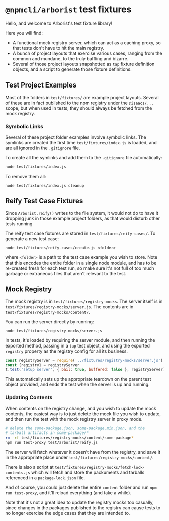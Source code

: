 # `@npmcli/arborist` test fixtures

Hello, and welcome to Arborist's test fixture library!

Here you will find:

- A functional mock registry server, which can act as a caching proxy, so
  that tests don't have to hit the main registry.
- A bunch of project layouts that exercise various cases, ranging from the
  common and mundane, to the truly baffling and bizarre.
- Several of those project layouts snapshotted as `tap` fixture definition
  objects, and a script to generate those fixture definitions.

## Test Project Examples

Most of the folders in `test/fixtures/` are example project layouts.
Several of these are in fact published to the npm registry under the
`@isaacs/...` scope, but when used in tests, they should always be fetched
from the mock registry.

### Symbolic Links

Several of these project folder examples involve symbolic links.  The
symlinks are created the first time `test/fixtures/index.js` is loaded, and
are all ignored in the `.gitignore` file.

To create all the symlinks and add them to the `.gitignore` file
automatically:

```
node test/fixtures/index.js
```

To remove them all:

```
node test/fixtures/index.js cleanup
```

## Reify Test Case Fixtures

Since `Arborist.reify()` writes to the file system, it would not do to have
it dropping junk in those example project folders, as that would disturb
other tests running 

The reify test case fixtures are stored in `test/fixtures/reify-cases/`.
To generate a new test case:

```
node test/fixtures/reify-cases/create.js <folder>
```

where `<folder>` is a path to the test case example you wish to store.
Note that this encodes the entire folder in a single node module, and has
to be re-created fresh for each test run, so make sure it's not full of too
much garbage or extraneous files that aren't relevant to the test.

## Mock Registry

The mock registry is in `test/fixtures/registry-mocks`.  The server itself
is in `test/fixtures/registry-mocks/server.js`.  The contents are in
`test/fixtures/registry-mocks/content/`.

You can run the server directly by running:

```
node test/fixtures/registry-mocks/server.js
```

In tests, it's loaded by requiring the server module, and then running the
exported method, passing in a `tap` test object, and using the exported
`registry` property as the registry config for all its business.

```js
const registryServer = require('../fixtures/registry-mocks/server.js')
const {registry} = registryServer
t.test('setup server', { bail: true, buffered: false }, registryServer)
```

This automatically sets up the appropriate teardown on the parent test
object provided, and ends the test when the server is up and running.

### Updating Contents

When contents on the registry change, and you wish to update the mock
contents, the easiest way is to just delete the mock file you wish to
update, and then run the test with the mock registry server in proxy mode.

```bash
# delete the some-package.json, some-package.min.json, and the
# tarball artifacts in some-package/*
rm -rf test/fixtures/registry-mocks/content/some-package*
npm run test-proxy test/arborist/reify.js
```

The server will fetch whatever it doesn't have from the registry, and save
it in the appropriate place under `test/fixtures/registry-mocks/content/`.

There is also a script at
`test/fixtures/registry-mocks/fetch-lock-contents.js` which will fetch and
store the packuments and tarballs referenced in a `package-lock.json` file.

And of course, you could just delete the entire `content` folder and run
`npm run test-proxy`, and it'll reload everything (and take a while).

Note that it's not a great idea to update the registry mocks too casually,
since changes in the packages published to the registry can cause tests to
no longer exercise the edge cases that they are intended to.
